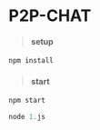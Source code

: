 # P2P-CHAT

> #### setup

```js
npm install
```

> #### start

```javascript
npm start
```

```javascript
node 1.js
```



